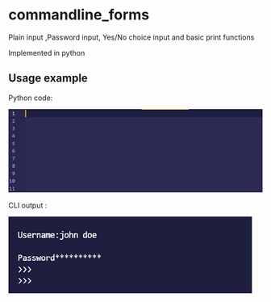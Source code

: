 # commandline_forms
Plain input ,Password input, Yes/No choice input and basic print functions

Implemented in python

## Usage example

Python code:

![python usage](https://github.com/Joeldoslov/commandline_forms/blob/main/input.gif)

CLI output :

![python usage](https://github.com/Joeldoslov/commandline_forms/blob/main/output.png)
